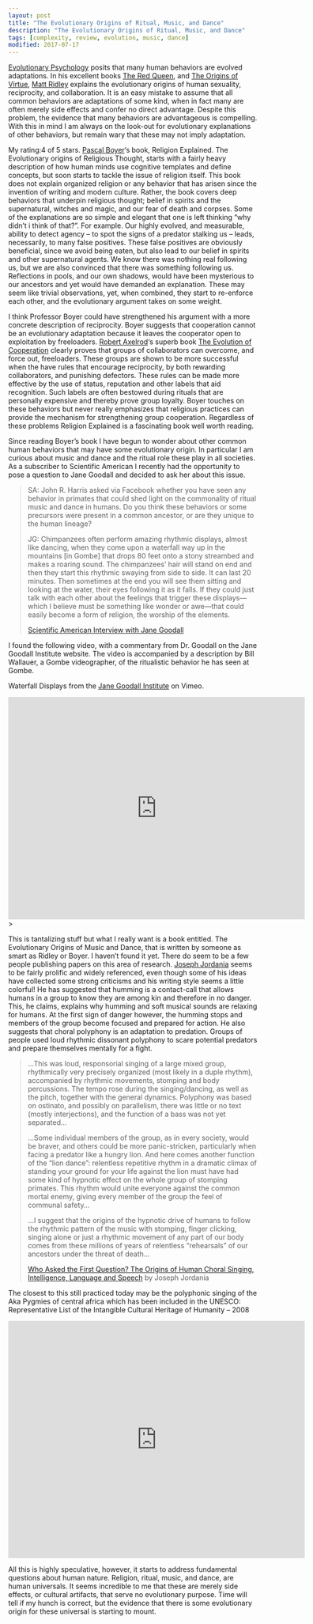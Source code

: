 ```yaml
---
layout: post
title: "The Evolutionary Origins of Ritual, Music, and Dance"
description: "The Evolutionary Origins of Ritual, Music, and Dance"
tags: [complexity, review, evolution, music, dance]
modified: 2017-07-17
---
```

[Evolutionary Psychology](https://en.wikipedia.org/wiki/Evolutionary_psychology) posits that many human behaviors are evolved adaptations. In his excellent books [The Red Queen](https://www.amazon.com/exec/obidos/ASIN/0060556579/virtualtravel-20), and [The Origins of Virtue](https://www.amazon.com/exec/obidos/ASIN/0140264450/virtualtravel-20), [Matt Ridley](http://www.rationaloptimist.com/blog) explains the evolutionary origins of human sexuality, reciprocity, and collaboration. It is an easy mistake to assume that all common behaviors are adaptations of some kind, when in fact many are often merely side effects and confer no direct advantage. Despite this problem, the evidence that many behaviors are advantageous is compelling. With this in mind I am always on the look-out for evolutionary explanations of other behaviors, but remain wary that these may not imply adaptation.

My rating:4 of 5 stars. [Pascal Boyer](https://en.wikipedia.org/wiki/Pascal_Boyer)‘s book, Religion Explained. The Evolutionary origins of Religious Thought, starts with a fairly heavy description of how human minds use cognitive templates and define concepts, but soon starts to tackle the issue of religion itself. This book does not explain organized religion or any behavior that has arisen since the invention of writing and modern culture. Rather, the book covers deep behaviors that underpin religious thought; belief in spirits and the supernatural, witches and magic, and our fear of death and corpses. Some of the explanations are so simple and elegant that one is left thinking “why didn’t i think of that?”. For example. Our highly evolved, and measurable, ability to detect agency – to spot the signs of a predator stalking us – leads, necessarily, to many false positives. These false positives are obviously beneficial, since we avoid being eaten, but also lead to our belief in spirits and other supernatural agents. We know there was nothing real following us, but we are also convinced that there was something following us. Reflections in pools, and our own shadows, would have been mysterious to our ancestors and yet would have demanded an explanation. These may seem like trivial observations, yet, when combined, they start to re-enforce each other, and the evolutionary argument takes on some weight.

I think Professor Boyer could have strengthened his argument with a more concrete description of reciprocity. Boyer suggests that cooperation cannot be an evolutionary adaptation because it leaves the cooperator open to exploitation by freeloaders. [Robert Axelrod](http://www-personal.umich.edu/~axe/)‘s superb book [The Evolution of Cooperation](http://www.virtualtravelog.net/2003/10/the-evolution-of-cooperation-social-software-and-the-shadow-of-the-future/) clearly proves that groups of collaborators can overcome, and force out, freeloaders. These groups are shown to be more successful when the have rules that encourage reciprocity, by both rewarding collaborators, and punishing defectors. These rules can be made more effective by the use of status, reputation and other labels that aid recognition. Such labels are often bestowed during rituals that are personally expensive and thereby prove group loyalty. Boyer touches on these behaviors but never really emphasizes that religious practices can provide the mechanism for strengthening group cooperation. Regardless of these problems Religion Explained is a fascinating book well worth reading.

Since reading Boyer’s book I have begun to wonder about other common human behaviors that may have some evolutionary origin. In particular I am curious about music and dance and the ritual role these play in all societies. As a subscriber to Scientific American I recently had the opportunity to pose a question to Jane Goodall and decided to ask her about this issue.

> SA: John R. Harris asked via Facebook whether you have seen any behavior in primates that could shed light on the commonality of ritual music and dance in humans. Do you think these behaviors or some precursors were present in a common ancestor, or are they unique to the human lineage?
>
> JG: Chimpanzees often perform amazing rhythmic displays, almost like dancing, when they come upon a waterfall way up in the mountains [in Gombe] that drops 80 feet onto a stony streambed and makes a roaring sound. The chimpanzees’ hair will stand on end and then they start this rhythmic swaying from side to side. It can last 20 minutes. Then sometimes at the end you will see them sitting and looking at the water, their eyes following it as it falls. If they could just talk with each other about the feelings that trigger these displays—which I believe must be something like wonder or awe—that could easily become a form of religion, the worship of the elements.
>
> [Scientific American Interview with Jane Goodall](https://www.scientificamerican.com/article/goodall-additional-insights/)

I found the following video, with a commentary from Dr. Goodall on the Jane Goodall Institute website. The video is accompanied by a description by Bill Wallauer, a Gombe videographer, of the ritualistic behavior he has seen at Gombe.

Waterfall Displays from the [Jane Goodall Institute](https://vimeo.com/janegoodallinst) on Vimeo.

<iframe src="http://player.vimeo.com/video/18404370" width="600" height="450" frameborder="0"></iframe>>

This is tantalizing stuff but what I really want is a book entitled. The Evolutionary Origins of Music and Dance, that is written by someone as smart as Ridley or Boyer. I haven’t found it yet. There do seem to be a few people publishing papers on this area of research. [Joseph Jordania](https://en.wikipedia.org/wiki/Joseph_Jordania) seems to be fairly prolific and widely referenced, even though some of his ideas have collected some strong criticisms and his writing style seems a little colorful! He has suggested that humming is a contact-call that allows humans in a group to know they are among kin and therefore in no danger. This, he claims, explains why humming and soft musical sounds are relaxing for humans. At the first sign of danger however, the humming stops and members of the group become focused and prepared for action. He also suggests that choral polyphony is an adaptation to predation. Groups of people used loud rhythmic dissonant polyphony to scare potential predators and prepare themselves mentally for a fight.

> …This was loud, responsorial singing of a large mixed group, rhythmically very precisely organized (most likely in a duple rhythm), accompanied by rhythmic movements, stomping and body percussions. The tempo rose during the singing/dancing, as well as the pitch, together with the general dynamics. Polyphony was based on ostinato, and possibly on parallelism, there was little or no text (mostly interjections), and the function of a bass was not yet separated…
>
> …Some individual members of the group, as in every society, would be braver,
and others could be more panic-stricken, particularly when facing a predator like a hungry lion. And here comes another function of the “lion dance”: relentless repetitive rhythm in a dramatic climax of standing your ground for your life against the lion must have had some kind of hypnotic effect on the whole group of stomping primates. This rhythm would unite everyone against the common mortal enemy, giving every member of the group the feel of communal safety…
> 
> …I suggest that the origins of the hypnotic drive of humans to follow the
rhythmic pattern of the music with stomping, finger clicking, singing alone or just a rhythmic movement of any part of our body comes from these millions of years of relentless “rehearsals” of our ancestors under the threat of death…
>
> [Who Asked the First Question? The Origins of Human Choral Singing, Intelligence, Language and Speech](http://www.polyphony.ge/uploads/whoaskthefirst.pdf) by Joseph Jordania

The closest to this still practiced today may be the polyphonic singing of the Aka Pygmies of central africa which has been included in the UNESCO: Representative List of the Intangible Cultural Heritage of Humanity – 2008

<iframe title="YouTube video player" width="600" height="480" src="http://www.youtube.com/embed/yKLxFmnYO_I?rel=0" frameborder="0" allowfullscreen></iframe>

All this is highly speculative, however, it starts to address fundamental questions about human nature. Religion, ritual, music, and dance, are human universals. It seems incredible to me that these are merely side effects, or cultural artifacts, that serve no evolutionary purpose. Time will tell if my hunch is correct, but the evidence that there is some evolutionary origin for these universal is starting to mount.

